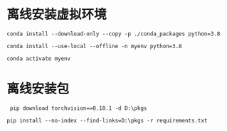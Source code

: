 # 离线安装虚拟环境
```
conda install --download-only --copy -p ./conda_packages python=3.8
```
```
conda install --use-local --offline -n myenv python=3.8
```
```
conda activate myenv
```

# 离线安装包
```
 pip download torchvision==0.18.1 -d D:\pkgs
```
```
pip install --no-index --find-links=D:\pkgs -r requirements.txt 
```

